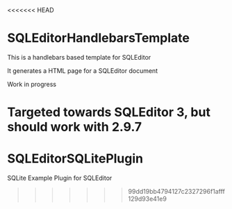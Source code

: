 <<<<<<< HEAD
# SQLEditorHandlebarsTemplate


This is a handlebars based template for SQLEditor

It generates a HTML page for a SQLEditor document



Work in progress


Targeted towards SQLEditor 3, but should work with 2.9.7
=======
# SQLEditorSQLitePlugin
SQLite Example Plugin for SQLEditor
>>>>>>> 99dd19bb4794127c2327296f1afff129d93e41e9
